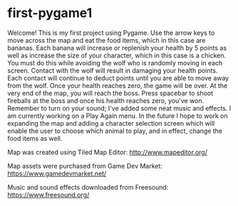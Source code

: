 # first-pygame1
Welcome! This is my first project using Pygame.
Use the arrow keys to move across the map and eat the food items, which in this case are bananas. Each banana will increase or replenish your health by 5 points as well as increase the size of your character, which in this case is a chicken. You must do this while avoiding the wolf who is randomly moving in each screen. Contact with the wolf will result in damaging your health points. Each contact will continue to deduct points until you are able to move away from the wolf. Once your health reaches zero, the game will be over. At the very end of the map, you will reach the boss. Press spacebar to shoot fireballs at the boss and once his health reaches zero, you've won. Remember to turn on your sound; I've added some neat music and effects. I am currently working on a Play Again menu. In the future I hope to work on expanding the map and adding a character selection screen which will enable the user to choose which animal to play, and in effect, change the food items as well. 

Map was created using Tiled Map Editor:
http://www.mapeditor.org/

Map assets were purchased from Game Dev Market:
https://www.gamedevmarket.net/

Music and sound effects downloaded from Freesound:
https://www.freesound.org/

